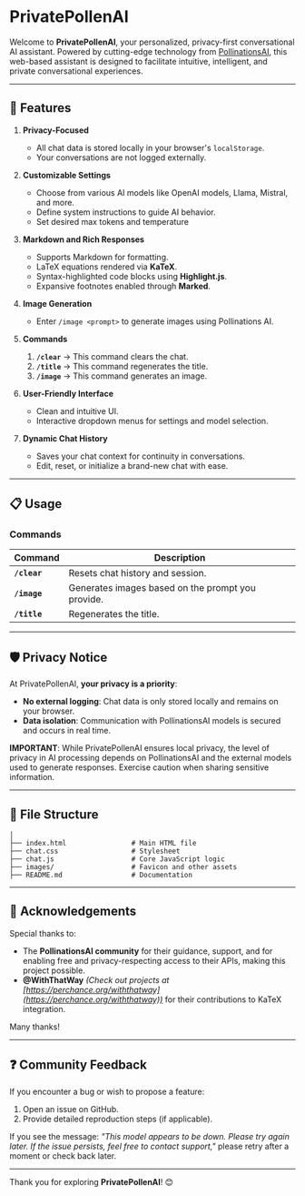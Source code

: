 ﻿# PrivatePollenAI

Welcome to **PrivatePollenAI**, your personalized, privacy-first conversational AI assistant. Powered by cutting-edge technology from [PollinationsAI](https://pollinations.ai/), this web-based assistant is designed to facilitate intuitive, intelligent, and private conversational experiences.

---

## 🚀 Features

1. **Privacy-Focused**
   - All chat data is stored locally in your browser's `localStorage`.
   - Your conversations are not logged externally.

2. **Customizable Settings**
   - Choose from various AI models like OpenAI models, Llama, Mistral, and more.
   - Define system instructions to guide AI behavior.
   - Set desired max tokens and temperature

3. **Markdown and Rich Responses**
   - Supports Markdown for formatting.
   - LaTeX equations rendered via **KaTeX**.
   - Syntax-highlighted code blocks using **Highlight.js**.
   - Expansive footnotes enabled through **Marked**.

4. **Image Generation**
   - Enter `/image <prompt>` to generate images using Pollinations AI.

5. **Commands**
   1. **`/clear`** → This command clears the chat.
   2. **`/title`** → This command regenerates the title.
   3. **`/image`** → This command generates an image.

6. **User-Friendly Interface**
   - Clean and intuitive UI.
   - Interactive dropdown menus for settings and model selection.

7. **Dynamic Chat History**
   - Saves your chat context for continuity in conversations.
   - Edit, reset, or initialize a brand-new chat with ease.
---

## 📋 Usage

### Commands

| Command      | Description                                           |
|--------------|-------------------------------------------------------|
| **`/clear`** | Resets chat history and session.                     |
| **`/image`** | Generates images based on the prompt you provide.    |
| **`/title`** | Regenerates the title.                  |

---

## 🛡️ Privacy Notice

At PrivatePollenAI, **your privacy is a priority**:
- **No external logging**: Chat data is only stored locally and remains on your browser.
- **Data isolation**: Communication with PollinationsAI models is secured and occurs in real time.

**IMPORTANT**: While PrivatePollenAI ensures local privacy, the level of privacy in AI processing depends on PollinationsAI and the external models used to generate responses. Exercise caution when sharing sensitive information.

---

## 📂 File Structure
```
│
├── index.html                # Main HTML file
├── chat.css                  # Stylesheet
├── chat.js                   # Core JavaScript logic
├── images/                   # Favicon and other assets
├── README.md                 # Documentation
```

---

## 🙏 Acknowledgements

Special thanks to:
- The **PollinationsAI community** for their guidance, support, and for enabling free and privacy-respecting access to their APIs, making this project possible.
- **@WithThatWay** *(Check out projects at [https://perchance.org/withthatway](https://perchance.org/withthatway))* for their contributions to KaTeX integration.


Many thanks!

---

## ❓ Community Feedback

If you encounter a bug or wish to propose a feature:
1. Open an issue on GitHub.
2. Provide detailed reproduction steps (if applicable).

If you see the message: *"This model appears to be down. Please try again later. If the issue persists, feel free to contact support,"* please retry after a moment or check back later.

---

Thank you for exploring **PrivatePollenAI**! 😊
